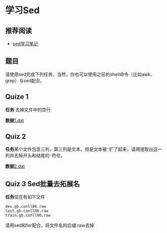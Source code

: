 学习Sed
=======

推荐阅读
-------

* [sed学习笔记](http://www.centos.bz/2012/07/sed-notes/)

题目
----

请使用sed完成下列任务。当然，你也可以使用之前的shell命令（比如awk、grep）与sed配合。

Quize 1
-------

**任务** 去掉文件中的空行

**数据**[1.dat](https://github.com/Oneplus/scir-training-day/blob/master/1-shell-practice/4-learn-to-sed/1.dat)

Quiz 2
------

**任务**某个文件包含三列，第三列是文本，但是文本被`'`扩了起来，请用提取出这一列并去掉开头和结尾的`'`符号。

**数据**[2.dat](https://github.com/Oneplus/scir-training-day/blob/master/1-shell-practice/4-learn-to-sed/2.dat)

Quiz 3 Sed批量去拓展名
----------------------

**任务**现在有如下文件
```
dev.gb.conll06.raw
test.gb.conll06.raw
train.gb.conll06.raw
```
请用sed和for配合，将文件名的后缀.raw去掉
